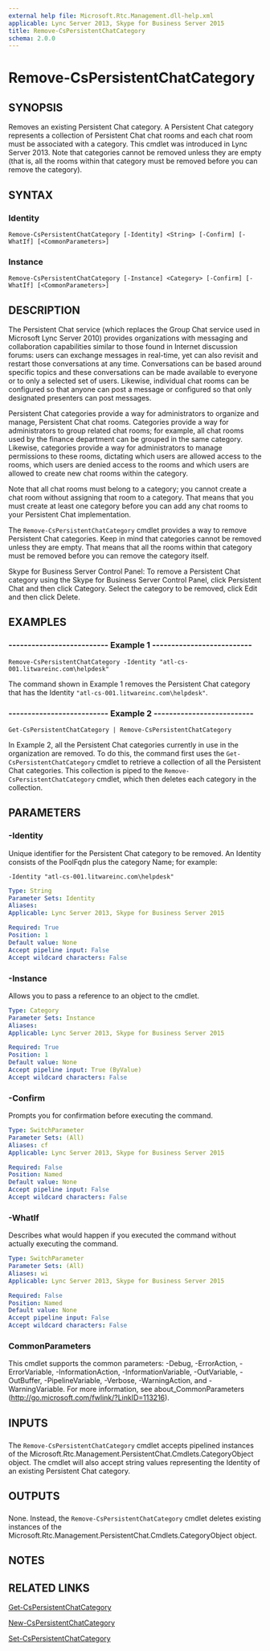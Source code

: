 ```yaml
---
external help file: Microsoft.Rtc.Management.dll-help.xml
applicable: Lync Server 2013, Skype for Business Server 2015
title: Remove-CsPersistentChatCategory
schema: 2.0.0
---
```


# Remove-CsPersistentChatCategory

## SYNOPSIS
Removes an existing Persistent Chat category.
A Persistent Chat category represents a collection of Persistent Chat chat rooms and each chat room must be associated with a category.
This cmdlet was introduced in Lync Server 2013.
Note that categories cannot be removed unless they are empty (that is, all the rooms within that category must be removed before you can remove the category).


## SYNTAX

### Identity
```
Remove-CsPersistentChatCategory [-Identity] <String> [-Confirm] [-WhatIf] [<CommonParameters>]
```

### Instance
```
Remove-CsPersistentChatCategory [-Instance] <Category> [-Confirm] [-WhatIf] [<CommonParameters>]
```

## DESCRIPTION
The Persistent Chat service (which replaces the Group Chat service used in Microsoft Lync Server 2010) provides organizations with messaging and collaboration capabilities similar to those found in Internet discussion forums: users can exchange messages in real-time, yet can also revisit and restart those conversations at any time.
Conversations can be based around specific topics and these conversations can be made available to everyone or to only a selected set of users.
Likewise, individual chat rooms can be configured so that anyone can post a message or configured so that only designated presenters can post messages.

Persistent Chat categories provide a way for administrators to organize and manage, Persistent Chat chat rooms.
Categories provide a way for administrators to group related chat rooms; for example, all chat rooms used by the finance department can be grouped in the same category.
Likewise, categories provide a way for administrators to manage permissions to these rooms, dictating which users are allowed access to the rooms, which users are denied access to the rooms and which users are allowed to create new chat rooms within the category.

Note that all chat rooms must belong to a category; you cannot create a chat room without assigning that room to a category.
That means that you must create at least one category before you can add any chat rooms to your Persistent Chat implementation.

The `Remove-CsPersistentChatCategory` cmdlet provides a way to remove Persistent Chat categories.
Keep in mind that categories cannot be removed unless they are empty.
That means that all the rooms within that category must be removed before you can remove the category itself.

Skype for Business Server Control Panel: To remove a Persistent Chat category using the Skype for Business Server Control Panel, click Persistent Chat and then click Category.
Select the category to be removed, click Edit and then click Delete.


## EXAMPLES

### -------------------------- Example 1 --------------------------
```
Remove-CsPersistentChatCategory -Identity "atl-cs-001.litwareinc.com\helpdesk"
```

The command shown in Example 1 removes the Persistent Chat category that has the Identity `"atl-cs-001.litwareinc.com\helpdesk"`.


### -------------------------- Example 2 --------------------------
```
Get-CsPersistentChatCategory | Remove-CsPersistentChatCategory
```

In Example 2, all the Persistent Chat categories currently in use in the organization are removed.
To do this, the command first uses the `Get-CsPersistentChatCategory` cmdlet to retrieve a collection of all the Persistent Chat categories.
This collection is piped to the `Remove-CsPersistentChatCategory` cmdlet, which then deletes each category in the collection.


## PARAMETERS

### -Identity
Unique identifier for the Persistent Chat category to be removed.
An Identity consists of the PoolFqdn plus the category Name; for example:

`-Identity "atl-cs-001.litwareinc.com\helpdesk"`

```yaml
Type: String
Parameter Sets: Identity
Aliases: 
Applicable: Lync Server 2013, Skype for Business Server 2015

Required: True
Position: 1
Default value: None
Accept pipeline input: False
Accept wildcard characters: False
```

### -Instance
Allows you to pass a reference to an object to the cmdlet.

```yaml
Type: Category
Parameter Sets: Instance
Aliases: 
Applicable: Lync Server 2013, Skype for Business Server 2015

Required: True
Position: 1
Default value: None
Accept pipeline input: True (ByValue)
Accept wildcard characters: False
```

### -Confirm
Prompts you for confirmation before executing the command.

```yaml
Type: SwitchParameter
Parameter Sets: (All)
Aliases: cf
Applicable: Lync Server 2013, Skype for Business Server 2015

Required: False
Position: Named
Default value: None
Accept pipeline input: False
Accept wildcard characters: False
```

### -WhatIf
Describes what would happen if you executed the command without actually executing the command.

```yaml
Type: SwitchParameter
Parameter Sets: (All)
Aliases: wi
Applicable: Lync Server 2013, Skype for Business Server 2015

Required: False
Position: Named
Default value: None
Accept pipeline input: False
Accept wildcard characters: False
```

### CommonParameters
This cmdlet supports the common parameters: -Debug, -ErrorAction, -ErrorVariable, -InformationAction, -InformationVariable, -OutVariable, -OutBuffer, -PipelineVariable, -Verbose, -WarningAction, and -WarningVariable. For more information, see about_CommonParameters (http://go.microsoft.com/fwlink/?LinkID=113216).

## INPUTS

###  
The `Remove-CsPersistentChatCategory` cmdlet accepts pipelined instances of the Microsoft.Rtc.Management.PersistentChat.Cmdlets.CategoryObject object.
The cmdlet will also accept string values representing the Identity of an existing Persistent Chat category.

## OUTPUTS

###  
None.
Instead, the `Remove-CsPersistentChatCategory` cmdlet deletes existing instances of the Microsoft.Rtc.Management.PersistentChat.Cmdlets.CategoryObject object.

## NOTES

## RELATED LINKS

[Get-CsPersistentChatCategory](Get-CsPersistentChatCategory.md)

[New-CsPersistentChatCategory](New-CsPersistentChatCategory.md)

[Set-CsPersistentChatCategory](Set-CsPersistentChatCategory.md)

